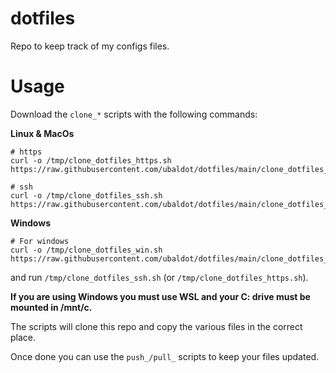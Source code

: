# dotfiles
Repo to keep track of my configs files.

# Usage
Download the `clone_*` scripts with the following commands:

**Linux & MacOs**
```
# https
curl -o /tmp/clone_dotfiles_https.sh https://raw.githubusercontent.com/ubaldot/dotfiles/main/clone_dotfiles_https.sh
```

```
# ssh
curl -o /tmp/clone_dotfiles_ssh.sh https://raw.githubusercontent.com/ubaldot/dotfiles/main/clone_dotfiles_ssh.sh
```

**Windows**
```
# For windows
curl -o /tmp/clone_dotfiles_win.sh https://raw.githubusercontent.com/ubaldot/dotfiles/main/clone_dotfiles_win.sh
```

and run `/tmp/clone_dotfiles_ssh.sh` (or `/tmp/clone_dotfiles_https.sh`).

**If you are using Windows you must use WSL and your C: drive must be mounted in /mnt/c.**

The scripts will clone this repo and copy the various files in the correct
place.

Once done you can use the `push_/pull_` scripts to keep your files updated.
